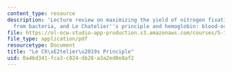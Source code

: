 ```yaml
---
content_type: resource
description: 'Lecture review on maximizing the yield of nitrogen fixation: inspiration
  from bacteria, and Le Chatelier''s principle and hemoglobin: blood-oxygen levels.'
file: https://ol-ocw-studio-app-production.s3.amazonaws.com/courses/5-111-principles-of-chemical-science-fall-2008/0a46d341fca3c024db28a3a2ed0e8af2_bioex_lect20.pdf
file_type: application/pdf
resourcetype: Document
title: "Le Ch\xE2telier\u2019s Principle"
uid: 0a46d341-fca3-c024-db28-a3a2ed0e8af2
---
```


